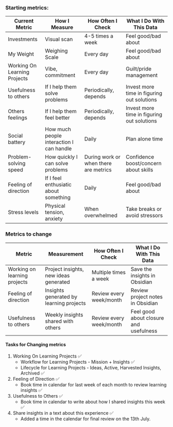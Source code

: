 ### Starting metrics:

| Current Metric               | How I Measure                            | How Often I Check                     | What I Do With This Data                   |
| ---------------------------- | ---------------------------------------- | ------------------------------------- | ------------------------------------------ |
| Investments                  | Visual scan                              | 4-5 times a week                      | Feel good/bad about                        |
| My Weight                    | Weighing Scale                           | Every day                             | Feel good/bad about                        |
| Working On Learning Projects | Vibe, commitment                         | Every day                             | Guilt/pride management                     |
| Usefulness to others         | If I help them solve problems            | Periodically, depends                 | Invest more time in figuring out solutions |
| Others feelings              | If I help them feel better               | Periodically, depends                 | Invest more time in figuring out solutions |
| Social battery               | How much people interaction I can handle | Daily                                 | Plan alone time                            |
| Problem-solving speed        | How quickly I can solve problems         | During work or when there are metrics | Confidence boost/concern about skills      |
| Feeling of direction         | If I feel enthusiatic about something    | Daily                                 | Feel good/bad about                        |
| Stress levels                | Physical tension, anxiety                | When overwhelmed                      | Take breaks or avoid stressors             |

### Metrics to change
| Metric                       | Measurement                             | How Often I Check       | What I Do With This Data               |
| ---------------------------- | --------------------------------------- | ----------------------- | -------------------------------------- |
| Working on learning projects | Project insights, new ideas generated   | Multiple times a week   | Save the insights in Obsidian          |
| Feeling of direction         | Insights generated by learning projects | Review every week/month | Review project notes in Obsidian       |
| Usefulness to others         | Weekly insights shared with others      | Review every week/month | Feel good about closure and usefulness |

#### Tasks for Changing metrics
1. Working On Learning Projects ✅
	- Workflow for Learning Projects - Mission + Insights ✅
	- Lifecycle for Learning Projects  - Ideas, Active, Harvested Insights, Archived ✅
2. Feeling of Direction ✅
	- Book time in calendar for last week of each month to review learning insights ✅
3. Usefulness to Others ✅
	- Book time in calendar to write about how I shared insights this week ✅
4. Share insights in a text about this experience ✅
	- Added a time in the calendar for final review on the 13th July.